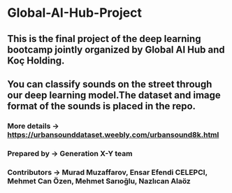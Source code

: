 # Global-AI-Hub-Project

## This is the final project of the deep learning bootcamp jointly organized by Global AI Hub and Koç Holding.

## You can classify sounds on the street through our deep learning model.The dataset and image format of the sounds is placed in the repo.

### More details -> https://urbansounddataset.weebly.com/urbansound8k.html

### Prepared by -> Generation X-Y team

### Contributors -> Murad Muzaffarov, Ensar Efendi CELEPCI, Mehmet Can Özen, Mehmet Sarıoğlu, Nazlıcan Alaöz


